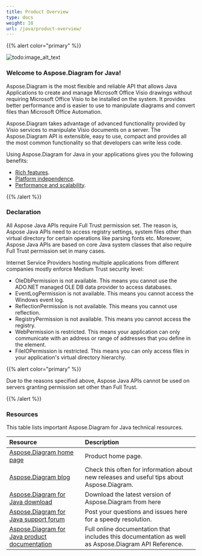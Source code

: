 ```yaml
---
title: Product Overview
type: docs
weight: 10
url: /java/product-overview/
---
```


{{% alert color="primary" %}} 

![todo:image_alt_text](product-overview_1.png)
### **Welcome to Aspose.Diagram for Java!**
Aspose.Diagram is the most flexible and reliable API that allows Java Applications to create and manage Microsoft Office Visio drawings without requiring Microsoft Office Visio to be installed on the system. It provides better performance and is easier to use to manipulate diagrams and convert files than Microsoft Office Automation.

Aspose.Diagram takes advantage of advanced functionality provided by Visio services to manipulate Visio documents on a server. The Aspose.Diagram API is extensible, easy to use, compact and provides all the most common functionality so that developers can write less code.

Using Aspose.Diagram for Java in your applications gives you the following benefits:

- [Rich features](/diagram/java/product-overview/).
- [Platform independence](/diagram/java/product-overview/).
- [Performance and scalability](/diagram/java/product-overview/).

{{% /alert %}} 
### **Declaration**
All Aspose Java APIs require Full Trust permission set. The reason is, Aspose Java APIs need to access registry settings, system files other than virtual directory for certain operations like parsing fonts etc. Moreover, Aspose Java APIs are based on core Java system classes that also require Full Trust permission set in many cases.

Internet Service Providers hosting multiple applications from different companies mostly enforce Medium Trust security level:

- OleDbPermission is not available. This means you cannot use the ADO.NET managed OLE DB data provider to access databases.
- EventLogPermission is not available. This means you cannot access the Windows event log.
- ReflectionPermission is not available. This means you cannot use reflection.
- RegistryPermission is not available. This means you cannot access the registry.
- WebPermission is restricted. This means your application can only communicate with an address or range of addresses that you define in the <trust> element.
- FileIOPermission is restricted. This means you can only access files in your application's virtual directory hierarchy.

{{% alert color="primary" %}} 

Due to the reasons specified above, Aspose Java APIs cannot be used on servers granting permission set other than Full Trust.

{{% /alert %}} 
### **Resources**
This table lists important Aspose.Diagram for Java technical resources.

|**Resource**|**Description**|
| :- | :- |
|[Aspose.Diagram home page](https://products.aspose.com/diagram/java/)|Product home page.|
|[Aspose.Diagram blog](https://blog.aspose.com/category/diagram/)|Check this often for information about new releases and useful tips about Aspose.Diagram.|
|[Aspose.Diagram for Java download](https://repository.aspose.com/repo/com/aspose/aspose-diagram/)|Download the latest version of Aspose.Diagram from here|
|[Aspose.Diagram for Java support forum](https://forum.aspose.com/c/diagram/17)|Post your questions and issues here for a speedy resolution.|
|[Aspose.Diagram for Java product documentation](/diagram/java/home/)|Full online documentation that includes this documentation as well as Aspose.Diagram API Reference.|

